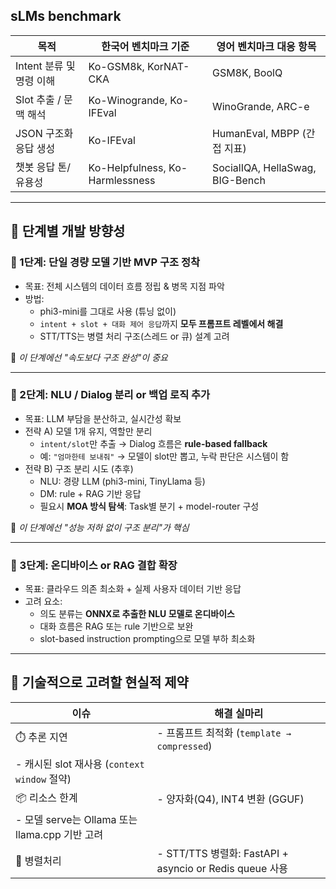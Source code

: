 
## sLMs benchmark
| 목적                | 한국어 벤치마크 기준                     | 영어 벤치마크 대응 항목                   |
| ----------------- | ------------------------------- | ------------------------------- |
| Intent 분류 및 명령 이해 | Ko-GSM8k, KorNAT-CKA            | GSM8K, BoolQ                    |
| Slot 추출 / 문맥 해석   | Ko-Winogrande, Ko-IFEval        | WinoGrande, ARC-e               |
| JSON 구조화 응답 생성    | Ko-IFEval                       | HumanEval, MBPP (간접 지표)         |
| 챗봇 응답 톤/유용성       | Ko-Helpfulness, Ko-Harmlessness | SocialIQA, HellaSwag, BIG-Bench |

---

## 🔧 **단계별 개발 방향성**

### 🔹 1단계: **단일 경량 모델 기반 MVP 구조 정착**

- 목표: 전체 시스템의 데이터 흐름 정립 & 병목 지점 파악
- 방법:
    - phi3-mini를 그대로 사용 (튜닝 없이)
    - `intent + slot + 대화 제어 응답`까지 **모두 프롬프트 레벨에서 해결**
    - STT/TTS는 병렬 처리 구조(스레드 or 큐) 설계 고려

📌 *이 단계에선 "속도보다 구조 완성"이 중요*

---

### 🔹 2단계: **NLU / Dialog 분리 or 백업 로직 추가**

- 목표: LLM 부담을 분산하고, 실시간성 확보
- 전략 A) 모델 1개 유지, 역할만 분리
    - `intent/slot`만 추출 → Dialog 흐름은 **rule-based fallback**
    - 예: `"엄마한테 보내줘"` → 모델이 slot만 뽑고, 누락 판단은 시스템이 함
- 전략 B) 구조 분리 시도 (추후)
    - NLU: 경량 LLM (phi3-mini, TinyLlama 등)
    - DM: rule + RAG 기반 응답
    - 필요시 **MOA 방식 탐색**: Task별 분기 + model-router 구성

📌 *이 단계에선 "성능 저하 없이 구조 분리"가 핵심*

---

### 🔹 3단계: **온디바이스 or RAG 결합 확장**

- 목표: 클라우드 의존 최소화 + 실제 사용자 데이터 기반 응답
- 고려 요소:
    - 의도 분류는 **ONNX로 추출한 NLU 모델로 온디바이스**
    - 대화 흐름은 RAG 또는 rule 기반으로 보완
    - slot-based instruction prompting으로 모델 부하 최소화

---

## 🚧 기술적으로 고려할 현실적 제약

| 이슈 | 해결 실마리 |
| --- | --- |
| ⏱️ 추론 지연 | - 프롬프트 최적화 (`template → compressed`)
- 캐시된 slot 재사용 (`context window` 절약) |
| 📦 리소스 한계 | - 양자화(Q4), INT4 변환 (GGUF)
- 모델 serve는 Ollama 또는 llama.cpp 기반 고려 |
| 🔁 병렬처리 | - STT/TTS 병렬화: FastAPI + asyncio or Redis queue 사용 |

